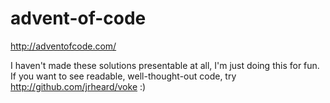 # advent-of-code

http://adventofcode.com/

I haven't made these solutions presentable at all, I'm just doing this for fun. If you want to see readable, well-thought-out code, try http://github.com/jrheard/voke :)
